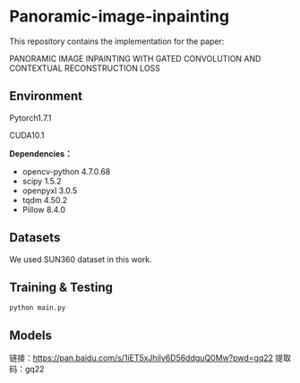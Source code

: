 # Panoramic-image-inpainting

This repository contains the implementation for the paper:

PANORAMIC IMAGE INPAINTING WITH GATED CONVOLUTION AND CONTEXTUAL
RECONSTRUCTION LOSS

## **Environment**

Pytorch1.7.1 

CUDA10.1

**Dependencies：**

- opencv-python 4.7.0.68
- scipy 1.5.2
- openpyxl 3.0.5
- tqdm 4.50.2
- Pillow  8.4.0 

## Datasets

We used SUN360 dataset in this work.

## **Training & Testing**

`python main.py`

## Models

链接：https://pan.baidu.com/s/1iET5xJhily6D56ddguQ0Mw?pwd=gq22 
提取码：gq22

## 
